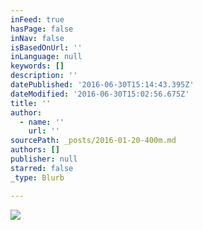 ```yaml
---
inFeed: true
hasPage: false
inNav: false
isBasedOnUrl: ''
inLanguage: null
keywords: []
description: ''
datePublished: '2016-06-30T15:14:43.395Z'
dateModified: '2016-06-30T15:02:56.675Z'
title: ''
author:
  - name: ''
    url: ''
sourcePath: _posts/2016-01-20-400m.md
authors: []
publisher: null
starred: false
_type: Blurb

---
```

![](https://the-grid-user-content.s3-us-west-2.amazonaws.com/971ce8a8-ce6e-42ed-b80b-76dae7777e1d.jpg)